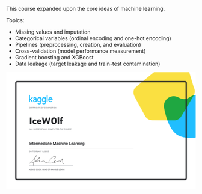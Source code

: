 This course expanded upon the core ideas of machine learning.

Topics:
- Missing values and imputation
- Categorical variables (ordinal encoding and one-hot encoding)
- Pipelines (preprocessing, creation, and evaluation)
- Cross-validation (model performance measurement)
- Gradient boosting and XGBoost
- Data leakage (target leakage and train-test contamination)

![alt text](https://github.com/IceW0lf/learning-portfolio/blob/main/Kaggle/5%20-%20Intermediate%20Machine%20Learning/Certificate%20-%20Intermediate%20Machine%20Learning.png?raw=true)
